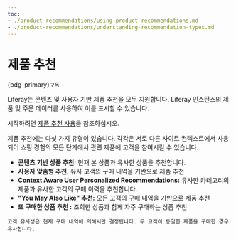 ```yaml
---
toc:
- ./product-recommendations/using-product-recommendations.md
- ./product-recommendations/understanding-recommendation-types.md
---
```

# 제품 추천

{bdg-primary}`구독`

Liferay는 콘텐츠 및 사용자 기반 제품 추천을 모두 지원합니다. Liferay 인스턴스의 제품 및 주문 데이터를 사용하여 이를 표시할 수 있습니다.

시작하려면 [제품 추천 사용](./product-recommendations/using-product-recommendations.md)을 참조하십시오.

제품 추천에는 다섯 가지 유형이 있습니다. 각각은 서로 다른 사이트 컨텍스트에서 사용되어 쇼핑 경험의 모든 단계에서 관련 제품에 고객을 참여시킬 수 있습니다.

* **콘텐츠 기반 상품 추천:** 현재 본 상품과 유사한 상품을 추천합니다.
* **사용자 맞춤형 추천:** 유사 고객의 구매 내역을 기반으로 제품 추천
* **Context Aware User Personalized Recommendations:** 유사한 카테고리의 제품과 유사한 고객의 구매 이력을 추천합니다.
* **"You May Also Like" 추천:** 모든 고객의 구매 내역을 기반으로 제품 추천
* **또 구매한 상품 추천 :** 조회한 상품과 함께 자주 구매하는 상품 추천

```{important}
고객 유사성은 현재 구매 내역에 의해서만 결정됩니다. 두 고객이 동일한 제품을 구매한 경우 유사합니다.
```


